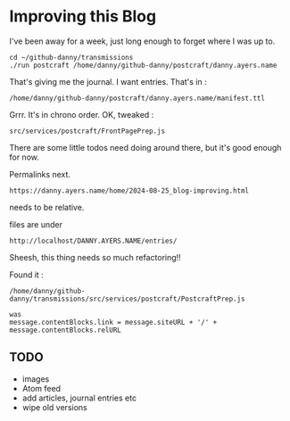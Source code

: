 # Improving this Blog

I've been away for a week, just long enough to forget where I was up to.

```
cd ~/github-danny/transmissions
./run postcraft /home/danny/github-danny/postcraft/danny.ayers.name
```

That's giving me the journal. I want entries.
That's in :

```
/home/danny/github-danny/postcraft/danny.ayers.name/manifest.ttl
```

Grrr. It's in chrono order.
OK, tweaked :

```
src/services/postcraft/FrontPagePrep.js
```

There are some little todos need doing around there, but it's good enough for now.

Permalinks next.

```
https://danny.ayers.name/home/2024-08-25_blog-improving.html
```

needs to be relative.

files are under

```
http://localhost/DANNY.AYERS.NAME/entries/
```

Sheesh, this thing needs so much refactoring!!

Found it :

```
/home/danny/github-danny/transmissions/src/services/postcraft/PostcraftPrep.js

was
message.contentBlocks.link = message.siteURL + '/' + message.contentBlocks.relURL

```

## TODO

- images
- Atom feed
- add articles, journal entries etc
- wipe old versions
